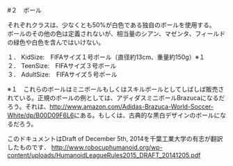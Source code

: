 #２　ボール

それぞれクラスは、少なくとも50%が白色である独自のボールを使用する。  
ボールのその他の色は定義されないが、相当量のシアン、マゼンタ、フィールドの緑色や白色を含んではいけない。

１．	KidSize:　FIFAサイズ１号ボール（直径約13cm、重量約150g）※１  
２．	TeenSize:　FIFAサイズ３号ボール  
３．	AdultSize:　FIFAサイズ５号ボール  

※１　これらのボールはミニボールもしくはスキルボールとしてしばしば販売されている。正規のボールの例としては、アディダスミニボールBrazucaになるだろう。それは、<http://www.amazon.com/Adidas-Brazuca-World-Soccer-White/dp/B00D09F6L6>にある。もしくは、古典的な黒白デザインのボールになるだろう。

このドキュメントはDraft of December 5th, 2014を千葉工業大学の有志が翻訳したものです．
http://www.robocuphumanoid.org/wp-content/uploads/HumanoidLeagueRules2015_DRAFT_20141205.pdf
